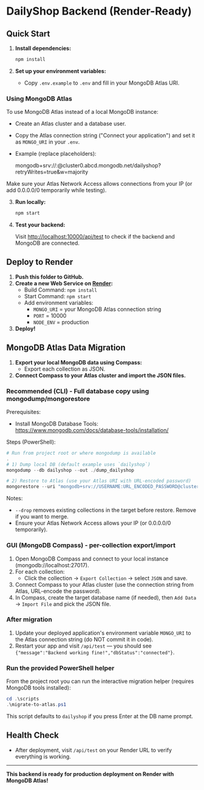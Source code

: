 # DailyShop Backend (Render-Ready)

## Quick Start

1. **Install dependencies:**

   ```sh
   npm install
   ```

2. **Set up your environment variables:**

   - Copy `.env.example` to `.env` and fill in your MongoDB Atlas URI.

### Using MongoDB Atlas

To use MongoDB Atlas instead of a local MongoDB instance:

- Create an Atlas cluster and a database user.
- Copy the Atlas connection string ("Connect your application") and set it as `MONGO_URI` in your `.env`.
- Example (replace placeholders):

   mongodb+srv://<username>:<password>@cluster0.abcd.mongodb.net/dailyshop?retryWrites=true&w=majority

Make sure your Atlas Network Access allows connections from your IP (or add 0.0.0.0/0 temporarily while testing).

3. **Run locally:**

   ```sh
   npm start
   ```

4. **Test your backend:**

   Visit [http://localhost:10000/api/test](http://localhost:10000/api/test) to check if the backend and MongoDB are connected.

## Deploy to Render

1. **Push this folder to GitHub.**
2. **Create a new Web Service on [Render](https://render.com):**
   - Build Command: `npm install`
   - Start Command: `npm start`
   - Add environment variables:
     - `MONGO_URI` = your MongoDB Atlas connection string
     - `PORT` = 10000
     - `NODE_ENV` = production
3. **Deploy!**

## MongoDB Atlas Data Migration

1. **Export your local MongoDB data using Compass:**
   - Export each collection as JSON.
2. **Connect Compass to your Atlas cluster and import the JSON files.**

### Recommended (CLI) - Full database copy using mongodump/mongorestore

Prerequisites:
- Install MongoDB Database Tools: https://www.mongodb.com/docs/database-tools/installation/

Steps (PowerShell):

```powershell
# Run from project root or where mongodump is available
.
# 1) Dump local DB (default example uses `dailyshop`)
mongodump --db dailyshop --out ./dump_dailyshop

# 2) Restore to Atlas (use your Atlas URI with URL-encoded password)
mongorestore --uri "mongodb+srv://USERNAME:URL_ENCODED_PASSWORD@cluster0.mongodb.net" --nsInclude dailyshop.* ./dump_dailyshop/dailyshop --drop
```

Notes:
- `--drop` removes existing collections in the target before restore. Remove if you want to merge.
- Ensure your Atlas Network Access allows your IP (or 0.0.0.0/0 temporarily).

### GUI (MongoDB Compass) - per-collection export/import

1. Open MongoDB Compass and connect to your local instance (mongodb://localhost:27017).
2. For each collection:
   - Click the collection → `Export Collection` → select `JSON` and save.
3. Connect Compass to your Atlas cluster (use the connection string from Atlas, URL-encode the password).
4. In Compass, create the target database name (if needed), then `Add Data` → `Import File` and pick the JSON file.

### After migration

1. Update your deployed application's environment variable `MONGO_URI` to the Atlas connection string (do NOT commit it in code).
2. Restart your app and visit `/api/test` — you should see `{"message":"Backend working fine!","dbStatus":"connected"}`.

### Run the provided PowerShell helper

From the project root you can run the interactive migration helper (requires MongoDB tools installed):

```powershell
cd .\scripts
.\migrate-to-atlas.ps1
```

This script defaults to `dailyshop` if you press Enter at the DB name prompt.


## Health Check

- After deployment, visit `/api/test` on your Render URL to verify everything is working.

---

**This backend is ready for production deployment on Render with MongoDB Atlas!**

